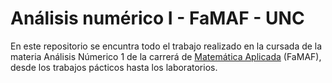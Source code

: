 # Análisis numérico I - FaMAF - UNC

En este repositorio se encuntra todo el trabajo realizado en la cursada de la materia Análisis Númerico 1 de la carrerá de [Matemática Aplicada](https://www.famaf.unc.edu.ar/academica/grado/licenciatura-en-matem%C3%A1tica-aplicada/) (FaMAF), desde los trabajos pácticos hasta los laboratorios.

